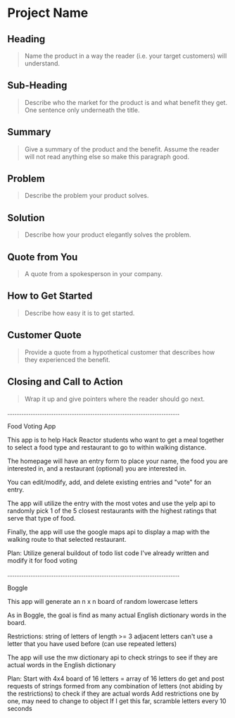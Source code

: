 # Project Name #

<!-- 
> This material was originally posted [here](http://www.quora.com/What-is-Amazons-approach-to-product-development-and-product-management). It is reproduced here for posterities sake.

There is an approach called "working backwards" that is widely used at Amazon. They work backwards from the customer, rather than starting with an idea for a product and trying to bolt customers onto it. While working backwards can be applied to any specific product decision, using this approach is especially important when developing new products or features.

For new initiatives a product manager typically starts by writing an internal press release announcing the finished product. The target audience for the press release is the new/updated product's customers, which can be retail customers or internal users of a tool or technology. Internal press releases are centered around the customer problem, how current solutions (internal or external) fail, and how the new product will blow away existing solutions.

If the benefits listed don't sound very interesting or exciting to customers, then perhaps they're not (and shouldn't be built). Instead, the product manager should keep iterating on the press release until they've come up with benefits that actually sound like benefits. Iterating on a press release is a lot less expensive than iterating on the product itself (and quicker!).

If the press release is more than a page and a half, it is probably too long. Keep it simple. 3-4 sentences for most paragraphs. Cut out the fat. Don't make it into a spec. You can accompany the press release with a FAQ that answers all of the other business or execution questions so the press release can stay focused on what the customer gets. My rule of thumb is that if the press release is hard to write, then the product is probably going to suck. Keep working at it until the outline for each paragraph flows. 

Oh, and I also like to write press-releases in what I call "Oprah-speak" for mainstream consumer products. Imagine you're sitting on Oprah's couch and have just explained the product to her, and then you listen as she explains it to her audience. That's "Oprah-speak", not "Geek-speak".

Once the project moves into development, the press release can be used as a touchstone; a guiding light. The product team can ask themselves, "Are we building what is in the press release?" If they find they're spending time building things that aren't in the press release (overbuilding), they need to ask themselves why. This keeps product development focused on achieving the customer benefits and not building extraneous stuff that takes longer to build, takes resources to maintain, and doesn't provide real customer benefit (at least not enough to warrant inclusion in the press release).
 -->
 
## Heading ##
  > Name the product in a way the reader (i.e. your target customers) will understand.

## Sub-Heading ##
  > Describe who the market for the product is and what benefit they get. One sentence only underneath the title.

## Summary ##
  > Give a summary of the product and the benefit. Assume the reader will not read anything else so make this paragraph good.

## Problem ##
  > Describe the problem your product solves.

## Solution ##
  > Describe how your product elegantly solves the problem.

## Quote from You ##
  > A quote from a spokesperson in your company.

## How to Get Started ##
  > Describe how easy it is to get started.

## Customer Quote ##
  > Provide a quote from a hypothetical customer that describes how they experienced the benefit.

## Closing and Call to Action ##
  > Wrap it up and give pointers where the reader should go next.

.................................................................................................

Food Voting App

This app is to help Hack Reactor students who want to get a meal together to select a food type and restaurant to go to within walking distance. 

The homepage will have an entry form to place your name, the food you are interested in, and a restaurant (optional) you are interested in. 

You can edit/modify, add, and delete existing entries and "vote" for an entry. 

The app will utilize the entry with the most votes and use the yelp api to randomly pick 1 of the 5 closest restaurants with the highest ratings that serve that type of food.

Finally, the app will use the google maps api to display a map with the walking route to that selected restaurant.

Plan:
Utilize general buildout of todo list code I've already written and modify it for food voting

.................................................................................................

Boggle

This app will generate an n x n board of random lowercase letters

As in Boggle, the goal is find as many actual English dictionary words in the board.

Restrictions: 
  string of letters of length >= 3
  adjacent letters
  can't use a letter that you have used before (can use repeated letters)

The app will use the mw dictionary api to check strings to see if they are actual words in the English dictionary

Plan:
Start with 4x4 board of 16 letters = array of 16 letters
do get and post requests of strings formed from any combination of letters (not abiding by the restrictions) to check if they are actual words
Add restrictions one by one, may need to change to object
If I get this far, scramble letters every 10 seconds








